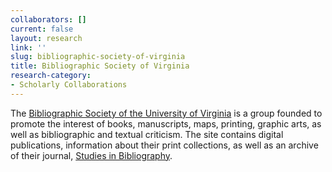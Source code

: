 ```yaml
---
collaborators: []
current: false
layout: research
link: ''
slug: bibliographic-society-of-virginia
title: Bibliographic Society of Virginia
research-category:
- Scholarly Collaborations
---
```


The [Bibliographic Society of the University of Virginia](http://bsuva.org/) is a group founded to promote the interest of books, manuscripts, maps, printing, graphic arts, as well as bibliographic and textual criticism. The site contains digital publications, information about their print collections, as well as an archive of their journal, [Studies in Bibliography](http://bsuva.org/wordpress/studies-in-bibliography/). 

